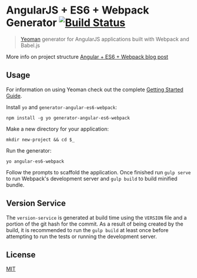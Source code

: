# AngularJS + ES6 + Webpack Generator [![Build Status](https://secure.travis-ci.org/d3spis3d/generator-angular-es6-webpack.png?branch=master)](https://travis-ci.org/d3spis3d/generator-angular-es6-webpack)

> [Yeoman](http://yeoman.io) generator for AngularJS applications built with Webpack and Babel.js

More info on project structure [Angular + ES6 + Webpack blog post](http://d3spis3d.github.io/angular/webpack/2016/01/06/angular-es6-webpack.html)

## Usage

For information on using Yeoman check out the complete [Getting Started Guide](https://github.com/yeoman/yeoman/wiki/Getting-Started).

Install `yo` and `generator-angular-es6-webpack`:
```
npm install -g yo generator-angular-es6-webpack
```

Make a new directory for your application:
```
mkdir new-project && cd $_
```

Run the generator:
```
yo angular-es6-webpack
```

Follow the prompts to scaffold the application. Once finished run `gulp serve` to run Webpack's development server and `gulp build` to build minified bundle.

## Version Service

The `version-service` is generated at build time using the `VERSION` file and a portion of the git hash for the commit. As a result of being created by the build, it is recommended to run the `gulp build` at least once before attempting to run the tests or running the development server.

## License

[MIT](https://github.com/d3spis3d/generator-angular-es6-webpack/blob/master/LICENSE)
